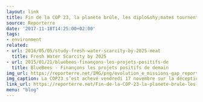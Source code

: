 ```yaml
---
layout: link
title: Fin de la COP 23, la planète brûle, les diplo&shy;mates tournent en rond
source: Reporterre
date: '2017-11-18T14:25:00+02:00'
tags:
- environment
related:
- url: 2016/05/05/study-fresh-water-scarcity-by-2025-meat
  title: Fresh Water Scarcity by 2025
- url: 2015/01/21/bluebees-finançons-les-projets-positifs-de
  title: BlueBees - Finançons les projets positifs de demain
img_url: https://reporterre.net/IMG/png/evolution_e_missions-gap_report_2017_v_0.png
img_caption: La COP23 s’est achevé vendredi 17 novembre sur la déception. Déstabilités par le retrait des États-Unis de l’Accord de Paris, les États n’ont pratiquement pas avancé sur la mise en œuvre de ce traité.
link_url: https://reporterre.net/Fin-de-la-COP-23-la-planete-brule-les-diplomates-tournent-en-rond
menu: "blog"
---
```

